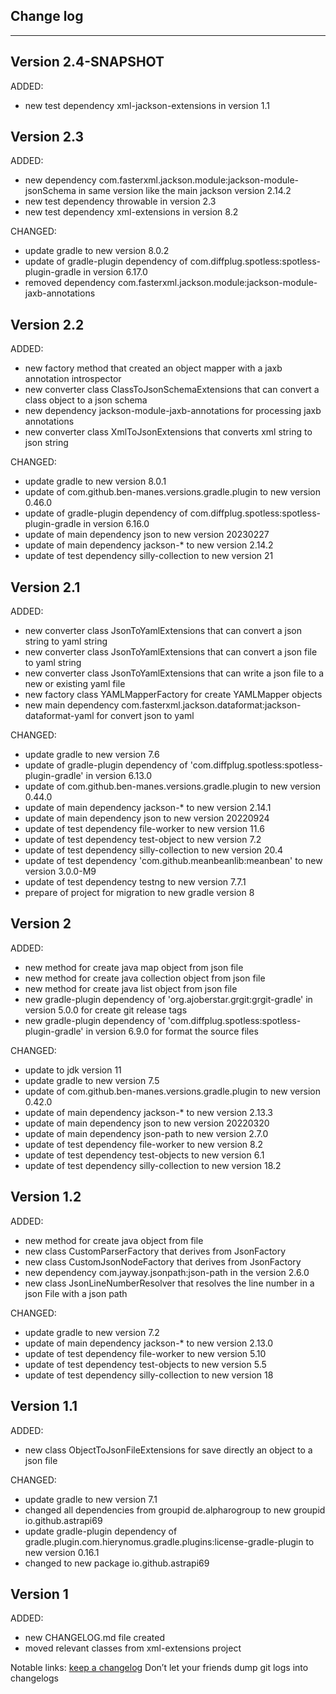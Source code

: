 ## Change log
----------------------

Version 2.4-SNAPSHOT
-------------

ADDED:

- new test dependency xml-jackson-extensions in version 1.1

Version 2.3
-------------

ADDED:

- new dependency com.fasterxml.jackson.module:jackson-module-jsonSchema in same version like the main jackson version
  2.14.2
- new test dependency throwable in version 2.3
- new test dependency xml-extensions in version 8.2

CHANGED:

- update gradle to new version 8.0.2
- update of gradle-plugin dependency of com.diffplug.spotless:spotless-plugin-gradle in version 6.17.0
- removed dependency com.fasterxml.jackson.module:jackson-module-jaxb-annotations

Version 2.2
-------------

ADDED:

- new factory method that created an object mapper with a jaxb annotation introspector
- new converter class ClassToJsonSchemaExtensions that can convert a class object to a json schema
- new dependency jackson-module-jaxb-annotations for processing jaxb annotations
- new converter class XmlToJsonExtensions that converts xml string to json string

CHANGED:

- update gradle to new version 8.0.1
- update of com.github.ben-manes.versions.gradle.plugin to new version 0.46.0
- update of gradle-plugin dependency of com.diffplug.spotless:spotless-plugin-gradle in version 6.16.0
- update of main dependency json to new version 20230227
- update of main dependency jackson-* to new version 2.14.2
- update of test dependency silly-collection to new version 21

Version 2.1
-------------

ADDED:

- new converter class JsonToYamlExtensions that can convert a json string to yaml string
- new converter class JsonToYamlExtensions that can convert a json file to yaml string
- new converter class JsonToYamlExtensions that can write a json file to a new or existing yaml file
- new factory class YAMLMapperFactory for create YAMLMapper objects
- new main dependency com.fasterxml.jackson.dataformat:jackson-dataformat-yaml for convert json to yaml

CHANGED:

- update gradle to new version 7.6
- update of gradle-plugin dependency of 'com.diffplug.spotless:spotless-plugin-gradle' in version 6.13.0
- update of com.github.ben-manes.versions.gradle.plugin to new version 0.44.0
- update of main dependency jackson-* to new version 2.14.1
- update of main dependency json to new version 20220924
- update of test dependency file-worker to new version 11.6
- update of test dependency test-object to new version 7.2
- update of test dependency silly-collection to new version 20.4
- update of test dependency 'com.github.meanbeanlib:meanbean' to new version 3.0.0-M9
- update of test dependency testng to new version 7.7.1
- prepare of project for migration to new gradle version 8

Version 2
-------------

ADDED:

- new method for create java map object from json file
- new method for create java collection object from json file
- new method for create java list object from json file
- new gradle-plugin dependency of 'org.ajoberstar.grgit:grgit-gradle' in version 5.0.0 for create
  git release tags
- new gradle-plugin dependency of 'com.diffplug.spotless:spotless-plugin-gradle' in version 6.9.0
  for format the source files

CHANGED:

- update to jdk version 11
- update gradle to new version 7.5
- update of com.github.ben-manes.versions.gradle.plugin to new version 0.42.0
- update of main dependency jackson-* to new version 2.13.3
- update of main dependency json to new version 20220320
- update of main dependency json-path to new version 2.7.0
- update of test dependency file-worker to new version 8.2
- update of test dependency test-objects to new version 6.1
- update of test dependency silly-collection to new version 18.2

Version 1.2
-------------

ADDED:

- new method for create java object from file
- new class CustomParserFactory that derives from JsonFactory
- new class CustomJsonNodeFactory that derives from JsonFactory
- new dependency com.jayway.jsonpath:json-path in the version 2.6.0
- new class JsonLineNumberResolver that resolves the line number in a json File with a json path

CHANGED:

- update gradle to new version 7.2
- update of main dependency jackson-* to new version 2.13.0
- update of test dependency file-worker to new version 5.10
- update of test dependency test-objects to new version 5.5
- update of test dependency silly-collection to new version 18

Version 1.1
-------------

ADDED:

- new class ObjectToJsonFileExtensions for save directly an object to a json file

CHANGED:

- update gradle to new version 7.1
- changed all dependencies from groupid de.alpharogroup to new groupid io.github.astrapi69
- update gradle-plugin dependency of gradle.plugin.com.hierynomus.gradle.plugins:license-gradle-plugin to new version
  0.16.1
- changed to new package io.github.astrapi69

Version 1
-------------

ADDED:

- new CHANGELOG.md file created
- moved relevant classes from xml-extensions project

Notable links:
[keep a changelog](http://keepachangelog.com/en/1.0.0/) Don’t let your friends dump git logs into changelogs
